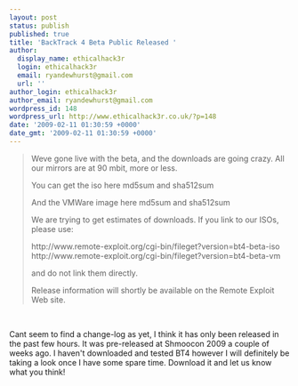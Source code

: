 ```yaml
---
layout: post
status: publish
published: true
title: 'BackTrack 4 Beta Public Released '
author:
  display_name: ethicalhack3r
  login: ethicalhack3r
  email: ryandewhurst@gmail.com
  url: ''
author_login: ethicalhack3r
author_email: ryandewhurst@gmail.com
wordpress_id: 148
wordpress_url: http://www.ethicalhack3r.co.uk/?p=148
date: '2009-02-11 01:30:59 +0000'
date_gmt: '2009-02-11 01:30:59 +0000'
---
```

<blockquote>Weve gone live with the beta, and the downloads are going crazy. All our mirrors are at 90 mbit, more or less.</p>
<p>You can get the iso here md5sum and sha512sum</p>
<p>And the VMWare image here md5sum and sha512sum</p>
<p>We are trying to get estimates of downloads. If you link to our ISOs, please use:</p>
<p>http://www.remote-exploit.org/cgi-bin/fileget?version=bt4-beta-iso<br />
http://www.remote-exploit.org/cgi-bin/fileget?version=bt4-beta-vm</p>
<p>and do not link them directly.</p>
<p>Release information will shortly be available on the Remote Exploit Web site.</p></blockquote>
<p><strong><span style="text-decoration: underline;"></span><br />
</strong></p>
<p>Cant seem to find a change-log as yet, I think it has only been released in the past few hours. It was pre-released at Shmoocon 2009 a couple of weeks ago. I haven't downloaded and tested BT4 however I will definitely be taking a look once I have some spare time. Download it and let us know what you think!</p>
